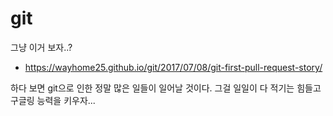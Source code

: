 # git

그냥 이거 보자..?

- https://wayhome25.github.io/git/2017/07/08/git-first-pull-request-story/

하다 보면 git으로 인한 정말 많은 일들이 일어날 것이다. 그걸 일일이 다 적기는 힘들고 구글링 능력을 키우자...
